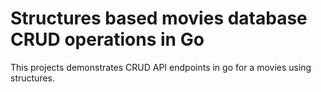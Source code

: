# Structures based movies database CRUD operations  in Go
This projects demonstrates CRUD API endpoints in go for a movies using structures.
